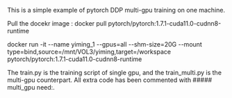 This is a simple example of pytorch DDP multi-gpu training on one machine.

Pull the docekr image : docker pull pytorch/pytorch:1.7.1-cuda11.0-cudnn8-runtime

docker run -it --name yiming_1 --gpus=all --shm-size=20G --mount type=bind,source=/mnt/VOL3/yiming,target=/workspace pytorch/pytorch:1.7.1-cuda11.0-cudnn8-runtime

The train.py is the training script of single gpu, and the train_multi.py is the multi-gpu counterpart. All extra code has been commented with ##### multi_gpu need:.



